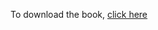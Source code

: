 To download the book, [click here](https://drive.google.com/file/d/12R56TeTlk5DIxqD5JelgcjtcnZUkFdqH/view?usp=drive_link)
